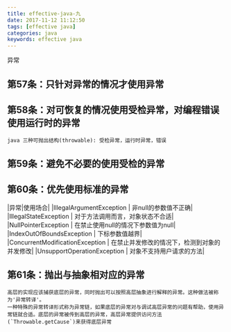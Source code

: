 ```yaml
---
title: effective-java-九
date: 2017-11-12 11:12:50
tags: [effective java]
categories: java
keywords: effective java
---
```


异常

## 第57条：只针对异常的情况才使用异常

## 第58条：对可恢复的情况使用受检异常，对编程错误使用运行时的异常
    java 三种可抛出结构(throwable): 受检异常，运行时异常，错误

## 第59条：避免不必要的使用受检的异常

## 第60条：优先使用标准的异常

|异常|使用场合|
|IllegalArgumentException | 非null的参数值不正确|
|IllegalStateException | 对于方法调用而言，对象状态不合适|
|NullPointerException | 在禁止使用null的情况下参数值为null|
|IndexOutOfBoundsException | 下标参数值越界|
|ConcurrentModificationException | 在禁止并发修改的情况下，检测到对象的并发修改|
|UnsupportOperationException | 对象不支持用户请求的方法|

## 第61条：抛出与抽象相对应的异常
    高层的实现应该捕获底层的异常，同时抛出可以按照高层抽象进行解释的异常。这种做法被称为'异常转译'。
    一种特殊的异常转译形式称为异常链，如果底层的异常对与调试高层异常的问题有帮助，使用异常链就合适。底层的异常被传到高层的异常，高层异常提供访问方法(`Throwable.getCause`)来获得底层异常
